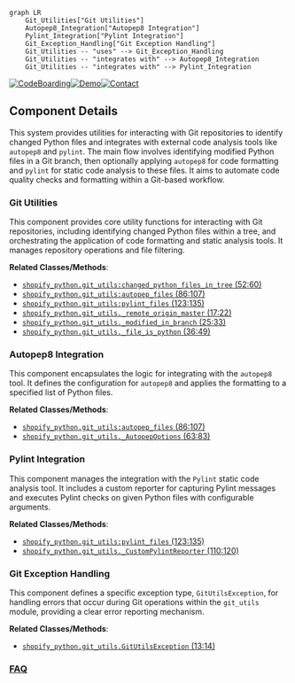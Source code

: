 ```mermaid
graph LR
    Git_Utilities["Git Utilities"]
    Autopep8_Integration["Autopep8 Integration"]
    Pylint_Integration["Pylint Integration"]
    Git_Exception_Handling["Git Exception Handling"]
    Git_Utilities -- "uses" --> Git_Exception_Handling
    Git_Utilities -- "integrates with" --> Autopep8_Integration
    Git_Utilities -- "integrates with" --> Pylint_Integration
```
[![CodeBoarding](https://img.shields.io/badge/Generated%20by-CodeBoarding-9cf?style=flat-square)](https://github.com/CodeBoarding/CodeBoarding)[![Demo](https://img.shields.io/badge/Try%20our-Demo-blue?style=flat-square)](https://www.codeboarding.org/demo)[![Contact](https://img.shields.io/badge/Contact%20us%20-%20contact@codeboarding.org-lightgrey?style=flat-square)](mailto:contact@codeboarding.org)

## Component Details

This system provides utilities for interacting with Git repositories to identify changed Python files and integrates with external code analysis tools like `autopep8` and `pylint`. The main flow involves identifying modified Python files in a Git branch, then optionally applying `autopep8` for code formatting and `pylint` for static code analysis to these files. It aims to automate code quality checks and formatting within a Git-based workflow.

### Git Utilities
This component provides core utility functions for interacting with Git repositories, including identifying changed Python files within a tree, and orchestrating the application of code formatting and static analysis tools. It manages repository operations and file filtering.


**Related Classes/Methods**:

- <a href="https://github.com/Shopify/shopify_python/blob/master/shopify_python/git_utils.py#L52-L60" target="_blank" rel="noopener noreferrer">`shopify_python.git_utils:changed_python_files_in_tree` (52:60)</a>
- <a href="https://github.com/Shopify/shopify_python/blob/master/shopify_python/git_utils.py#L86-L107" target="_blank" rel="noopener noreferrer">`shopify_python.git_utils:autopep_files` (86:107)</a>
- <a href="https://github.com/Shopify/shopify_python/blob/master/shopify_python/git_utils.py#L123-L135" target="_blank" rel="noopener noreferrer">`shopify_python.git_utils:pylint_files` (123:135)</a>
- <a href="https://github.com/Shopify/shopify_python/blob/master/shopify_python/git_utils.py#L17-L22" target="_blank" rel="noopener noreferrer">`shopify_python.git_utils._remote_origin_master` (17:22)</a>
- <a href="https://github.com/Shopify/shopify_python/blob/master/shopify_python/git_utils.py#L25-L33" target="_blank" rel="noopener noreferrer">`shopify_python.git_utils._modified_in_branch` (25:33)</a>
- <a href="https://github.com/Shopify/shopify_python/blob/master/shopify_python/git_utils.py#L36-L49" target="_blank" rel="noopener noreferrer">`shopify_python.git_utils._file_is_python` (36:49)</a>


### Autopep8 Integration
This component encapsulates the logic for integrating with the `autopep8` tool. It defines the configuration for `autopep8` and applies the formatting to a specified list of Python files.


**Related Classes/Methods**:

- <a href="https://github.com/Shopify/shopify_python/blob/master/shopify_python/git_utils.py#L86-L107" target="_blank" rel="noopener noreferrer">`shopify_python.git_utils:autopep_files` (86:107)</a>
- <a href="https://github.com/Shopify/shopify_python/blob/master/shopify_python/git_utils.py#L63-L83" target="_blank" rel="noopener noreferrer">`shopify_python.git_utils._AutopepOptions` (63:83)</a>


### Pylint Integration
This component manages the integration with the `Pylint` static code analysis tool. It includes a custom reporter for capturing Pylint messages and executes Pylint checks on given Python files with configurable arguments.


**Related Classes/Methods**:

- <a href="https://github.com/Shopify/shopify_python/blob/master/shopify_python/git_utils.py#L123-L135" target="_blank" rel="noopener noreferrer">`shopify_python.git_utils:pylint_files` (123:135)</a>
- <a href="https://github.com/Shopify/shopify_python/blob/master/shopify_python/git_utils.py#L110-L120" target="_blank" rel="noopener noreferrer">`shopify_python.git_utils._CustomPylintReporter` (110:120)</a>


### Git Exception Handling
This component defines a specific exception type, `GitUtilsException`, for handling errors that occur during Git operations within the `git_utils` module, providing a clear error reporting mechanism.


**Related Classes/Methods**:

- <a href="https://github.com/Shopify/shopify_python/blob/master/shopify_python/git_utils.py#L13-L14" target="_blank" rel="noopener noreferrer">`shopify_python.git_utils.GitUtilsException` (13:14)</a>




### [FAQ](https://github.com/CodeBoarding/GeneratedOnBoardings/tree/main?tab=readme-ov-file#faq)